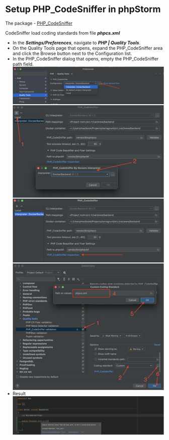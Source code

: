 # Setup PHP_CodeSniffer in phpStorm
The package - [PHP_CodeSniffer](https://github.com/squizlabs/PHP_CodeSniffer)

CodeSniffer load coding standards from file ***phpcs.xml*** 

- In the ***Settings/Preferences***, navigate to ***PHP | Quality Tools***.
- On the Quality Tools page that opens, expand the PHP_CodeSniffer area and click the Browse button next to the Configuration list.
- In the PHP_CodeSniffer dialog that opens, empty the PHP_CodeSniffer path field.
  ![Alt Text](media/codesniffer/codesniffer1.png)
  ![Alt Text](media/codesniffer/codesniffer2.png)
  ![Alt Text](media/codesniffer/codesniffer3.png)
  ![Alt Text](media/codesniffer/codesniffer4.png)
- Result
  ![Alt Text](media/codesniffer/codesniffer5.png)

